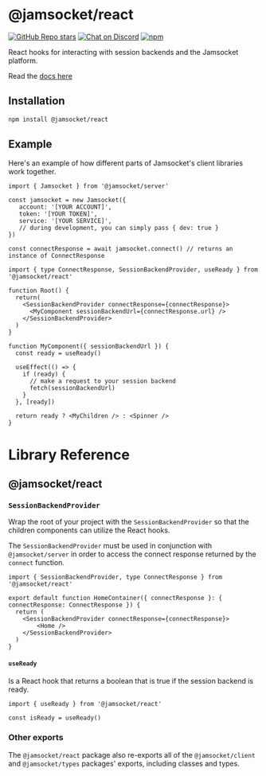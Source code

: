 # @jamsocket/react

[![GitHub Repo stars](https://img.shields.io/github/stars/jamsocket/jamsocket?style=social)](https://github.com/jamsocket/jamsocket)
[![Chat on Discord](https://img.shields.io/discord/939641163265232947)](https://discord.gg/N5sEpsuhh9)
[![npm](https://img.shields.io/npm/v/@jamsocket/react)](https://www.npmjs.com/package/@jamsocket/react)

React hooks for interacting with session backends and the Jamsocket platform.

Read the [docs here](https://docs.jamsocket.com)

## Installation
```bash copy
npm install @jamsocket/react
```

## Example

Here's an example of how different parts of Jamsocket's client libraries work together.

```tsx filename="server.tsx"
import { Jamsocket } from '@jamsocket/server'

const jamsocket = new Jamsocket({
   account: '[YOUR ACCOUNT]',
   token: '[YOUR TOKEN]',
   service: '[YOUR SERVICE]',
   // during development, you can simply pass { dev: true }
})

const connectResponse = await jamsocket.connect() // returns an instance of ConnectResponse
```

```tsx filename="client.tsx"
import { type ConnectResponse, SessionBackendProvider, useReady } from '@jamsocket/react'

function Root() {
  return(
    <SessionBackendProvider connectResponse={connectResponse}>
      <MyComponent sessionBackendUrl={connectResponse.url} />
    </SessionBackendProvider>
  )
}

function MyComponent({ sessionBackendUrl }) {
  const ready = useReady()

  useEffect(() => {
    if (ready) {
      // make a request to your session backend
      fetch(sessionBackendUrl)
    }
  }, [ready])

  return ready ? <MyChildren /> : <Spinner />
}
```

# Library Reference
## @jamsocket/react

### `SessionBackendProvider`
Wrap the root of your project with the `SessionBackendProvider` so that the children components can utilize the React hooks.

<Callout>The `SessionBackendProvider` must be used in conjunction with `@jamsocket/server` in order to access the connect response returned by the `connect` function.</Callout>

```tsx
import { SessionBackendProvider, type ConnectResponse } from '@jamsocket/react'

export default function HomeContainer({ connectResponse }: { connectResponse: ConnectResponse }) {
  return (
    <SessionBackendProvider connectResponse={connectResponse}>
        <Home />
    </SessionBackendProvider>
  )
}
```

#### `useReady`
Is a React hook that returns a boolean that is true if the session backend is ready.
```tsx
import { useReady } from '@jamsocket/react'

const isReady = useReady()
```

### Other exports

The `@jamsocket/react` package also re-exports all of the `@jamsocket/client` and `@jamsocket/types` packages' exports, including classes and types.
